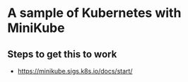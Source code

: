 # A sample of Kubernetes with MiniKube

## Steps to get this to work
- https://minikube.sigs.k8s.io/docs/start/

